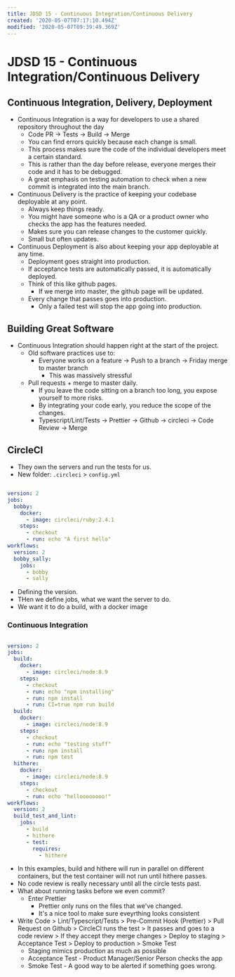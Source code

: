 ```yaml
---
title: JDSD 15 - Continuous Integration/Continuous Delivery
created: '2020-05-07T07:17:10.494Z'
modified: '2020-05-07T09:39:49.369Z'
---
```


# JDSD 15 - Continuous Integration/Continuous Delivery

## Continuous Integration, Delivery, Deployment

* Continuous Integration is a way for developers to use a shared repository throughout the day
  * Code PR -> Tests -> Build -> Merge
  * You can find errors quickly because each change is small.
  * This process makes sure the code of the individual developers meet a certain standard.
  * This is rather than the day before release, everyone merges their code and it has to be debugged.
  * A great emphasis on testing automation to check when a new commit is integrated into the main branch.
* Continuous Delivery is the practice of keeping your codebase deployable at any point.
  * Always keep things ready.
  * You might have someone who is a QA or a product owner who checks the app has the features needed.
  * Makes sure you can release changes to the customer quickly.
  * Small but often updates.
* Continuous Deployment is also about keeping your app deployable at any time.
  * Deployment goes straight into production.
  * If acceptance tests are automatically passed, it is automatically deployed.
  * Think of this like github pages.
    * If we merge into master, the github page will be updated.
  * Every change that passes goes into production.
    * Only a failed test will stop the app going into production.

## Building Great Software

* Continuous Integration should happen right at the start of the project.
  * Old software practices use to:
    * Everyone works on a feature -> Push to a branch -> Friday merge to master branch
      * This was massively stressful 
  * Pull requests + merge to master daily.
    * If you leave the code sitting on a branch too long, you expose yourself to more risks.
    * By integrating your code early, you reduce the scope of the changes.
    * Typescript/Lint/Tests -> Prettier -> Github -> circleci -> Code Review -> Merge

## CircleCI

* They own the servers and run the tests for us.
* New folder: `.circleci` > `config.yml`

```yml

version: 2
jobs:
  bobby:
    docker:
      - image: circleci/ruby:2.4.1
    steps:
      - checkout
      - run: echo "A first hello"
workflows:
  version: 2
  bobby_sally:
    jobs:
      - bobby
      - sally

```
* Defining the version.
* THen we define jobs, what we want the server to do.
* We want it to do a build, with a docker image

### Continuous Integration

```yml

version: 2
jobs:
  build:
    docker:
      - image: circleci/node:8.9
    steps:
      - checkout
      - run: echo "npm installing"
      - run: npm install
      - run: CI=true npm run build
  build:
    docker:
      - image: circleci/node:8.9
    steps:
      - checkout
      - run: echo "testing stuff"
      - run: npm install
      - run: npm test
  hithere:
    docker:
      - image: circleci/node:8.9
    steps:
      - checkout
      - run: echo "helloooooooo!"
workflows:
  version: 2
  build_test_and_lint:
    jobs:
      - build
      - hithere
      - test:
        requires:
          - hithere
```
* In this examples, build and hithere will run in parallel on different containers, but the test container will not run until hithere passes.
* No code review is really necessary until all the circle tests past.
* What about running tasks before we even commit?
  * Enter Prettier
    * Prettier only runs on the files that we've changed.
    * It's a nice tool to make sure eveyrthing looks consistent
* Write Code > Lint/Typescript/Tests > Pre-Commit Hook (Prettier) > Pull Request on Github > CircleCI runs the test > It passes and goes to a code review > If they accept they merge changes > Deploy to staging > Acceptance Test > Deploy to production > Smoke Test
  * Staging mimics production as much as possible
  * Acceptance Test - Product Manager/Senior Person checks the app
  * Smoke Test - A good way to be alerted if something goes wrong.
